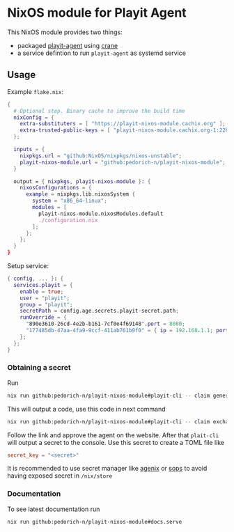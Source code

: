 # NixOS module for Playit Agent

This NixOS module provides two things:

- packaged [playit-agent](https://github.com/playit-cloud/playit-agent) using [crane](https://crane.dev/)
- a service defintion to run `playit-agent` as systemd service

## Usage

Example `flake.nix`:

```Nix
{
  # Optional step. Binary cache to improve the build time
  nixConfig = {
    extra-substituters = [ "https://playit-nixos-module.cachix.org" ];
    extra-trusted-public-keys = [ "playit-nixos-module.cachix.org-1:22hBXWXBbd/7o1cOnh+p0hpFUVk9lPdRLX3p5YSfRz4=" ];
  };

  inputs = {
    nixpkgs.url = "github:NixOS/nixpkgs/nixos-unstable";
    playit-nixos-module.url = "github:pedorich-n/playit-nixos-module";
  }

  output = { nixpkgs, playit-nixos-module }: {
    nixosConfigurations = {
      example = nixpkgs.lib.nixosSystem {
        system = "x86_64-linux";
        modules = [
          playit-nixos-module.nixosModules.default
          ./configuration.nix
        ];
      };
    };
  }
}
```

Setup service:

```Nix
{ config, ... }: {
  services.playit = {
    enable = true;
    user = "playit";
    group = "playit";
    secretPath = config.age.secrets.playit-secret.path;
    runOverride = {
      "890e3610-26cd-4e2b-b161-7cf0e4f69148".port = 8080;
      "177485db-47aa-4fa9-9ccf-411ab761b9f0" = { ip = 192.168.1.1; port = 9000; };
    };
  };
}
```

### Obtaining a secret

Run

```Bash
nix run github:pedorich-n/playit-nixos-module#playit-cli -- claim generate
```

This will output a code, use this code in next command

```Bash
nix run github:pedorich-n/playit-nixos-module#playit-cli -- claim exchange <code>
```

Follow the link and approve the agent on the website. After that `plait-cli` will output a secret to the console.
Use this secret to create a TOML file like

```TOML
secret_key = "<secret>"
```

It is recommended to use secret manager like [agenix](https://github.com/ryantm/agenix) or [sops](https://github.com/Mic92/sops-nix) to avoid having exposed secret in `/nix/store`

### Documentation

To see latest documentation run

```Bash
nix run github:pedorich-n/playit-nixos-module#docs.serve
```
